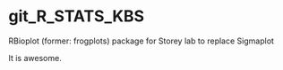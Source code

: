 # git_R_STATS_KBS
RBioplot (former: frogplots) package for Storey lab to replace Sigmaplot

It is awesome.
